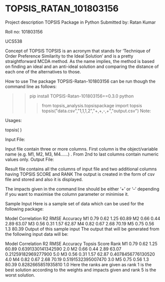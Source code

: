# TOPSIS_RATAN_101803156
Project description
TOPSIS Package in Python
Submitted by: Ratan Kumar

Roll no: 101803156

UCS538

Concept of TOPSIS
TOPSIS is an acronym that stands for ‘Technique of Order Preference Similarity to the Ideal Solution’ and is a pretty straightforward MCDA method. As the name implies, the method is based on finding an ideal and an anti-ideal solution and comparing the distance of each one of the alternatives to those.

How to use
The package TOPSIS-Ratan-101803156 can be run though the command line as follows:

>> pip install TOPSIS-Ratan-101803156==0.3.0
>> python
>>>from topsis_analysis.topsispackage import topsis
>>>topsis("data.csv","1,1,1,2","+,+,-,+","output.csv")
Note:

Usages:

topsis( <InputDataFile> <Weights> <Impacts> <ResultFileName>)

Input File:

Input file contain three or more columns.
First column is the object/variable name (e.g. M1, M2, M3, M4……) .
From 2nd to last columns contain numeric values only.
Output File:

Result file contains all the columns of input file and two additional columns having TOPSIS SCORE and RANK
The output is created in the form of csv file and stored and also it is displayed.

The impacts given in the command line should be either ‘+’ or ‘–’ depending if you want to maximise the column parameter or minimise it.

Sample Input
Here is a sample set of data which can be used for the following package:

Model	Correlation	R2	RMSE	Accuracy
M1	0.79	0.62	1.25	60.89
M2	0.66	0.44	2.89	63.07
M3	0.56	0.31	1.57	62.87
M4	0.82	0.67	2.68	70.19
M5	0.75	0.56	1.3	80.39
Output of this sample input
The output that will be generated from the following input data will be:

Model	Correlation	R2	RMSE	Accuracy	Topsis Score	Rank
M1	0.79	0.62	1.25	60.89	0.6391330141342590	2.0
M2	0.66	0.44	2.89	63.07	0.21259182969277900	5.0
M3	0.56	0.31	1.57	62.87	0.4078456776130520	4.0
M4	0.82	0.67	2.68	70.19	0.5191532395007470	3.0
M5	0.75	0.56	1.3	80.39	0.8282665851935810	1.0
Here the ranks are given as rank 1 is the best solution according to the weights and impacts given and rank 5 is the worst solution.
